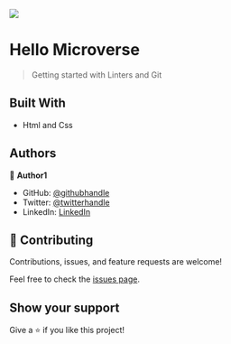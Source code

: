 ![](https://img.shields.io/badge/Microverse-blueviolet)

# Hello Microverse

> Getting started with Linters and Git

## Built With

- Html and Css

## Authors

👤 **Author1**

- GitHub: [@githubhandle](https://github.com/MahdiAghaali)
- Twitter: [@twitterhandle](https://twitter.com/Mohi_Aghaali)
- LinkedIn: [LinkedIn](https://www.linkedin.com/in/mahdi-aghaali/)

## 🤝 Contributing

Contributions, issues, and feature requests are welcome!

Feel free to check the [issues page](../../issues/).

## Show your support

Give a ⭐️ if you like this project!
